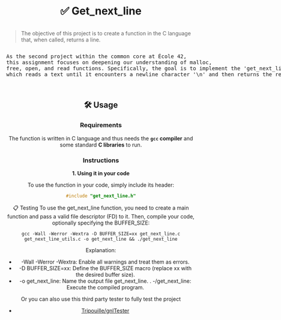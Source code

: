 <div align="center">
  
<div style="text-align: center;">
    <h1>✅ Get_next_line</h1>
    <blockquote style="display: inline-block; text-align: left;">
        The objective of this project is to create a function in the C language that, when called, returns a line.
    </blockquote>
    <pre style="display: inline-block; text-align: left;">
As the second project within the common core at École 42,
this assignment focuses on deepening our understanding of malloc,
free, open, and read functions. Specifically, the goal is to implement the 'get_next_line' function,
which reads a text until it encounters a newline character '\n' and then returns the read line.
    </pre>
</div>


## 🛠️ Usage

### Requirements

The function is written in C language and thus needs the **`gcc` compiler** and some standard **C libraries** to run.

### Instructions

**1. Using it in your code**

To use the function in your code, simply include its header:

```C
#include "get_next_line.h"
```
📋 Testing
To use the get_next_line function, you need to create a main function and pass a valid file descriptor (FD) to it. Then, compile your code, optionally specifying the BUFFER_SIZE:

```shell
gcc -Wall -Werror -Wextra -D BUFFER_SIZE=xx get_next_line.c get_next_line_utils.c -o get_next_line && ./get_next_line
```
Explanation:

- -Wall -Werror -Wextra: Enable all warnings and treat them as errors.
- -D BUFFER_SIZE=xx: Define the BUFFER_SIZE macro (replace xx with the desired buffer size).
- -o get_next_line: Name the output file get_next_line.
. -/get_next_line: Execute the compiled program.

Or you can also use this third party tester to fully test the project

* [Tripouille/gnlTester](https://github.com/Tripouille/gnlTester)
